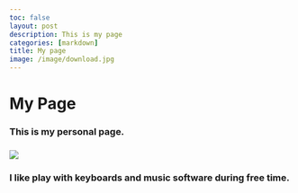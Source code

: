 ```yaml
---
toc: false
layout: post
description: This is my page
categories: [markdown]
title: My page
image: /image/download.jpg
---
```

# My Page

### This is my personal page.
### 
![]({{site.baseurl}}/images/download.jpg)

### I like play with keyboards and music software during free time.

